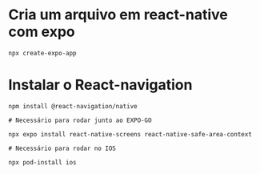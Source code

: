 # Cria um arquivo em react-native com expo
```
npx create-expo-app
```

# Instalar o React-navigation
```
npm install @react-navigation/native

# Necessário para rodar junto ao EXPO-GO

npx expo install react-native-screens react-native-safe-area-context

# Necessário para rodar no IOS

npx pod-install ios
```

